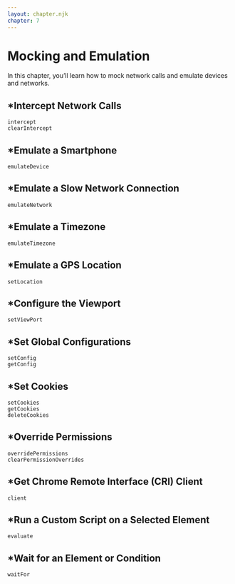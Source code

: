 ```yaml
---
layout: chapter.njk
chapter: 7 
---
```


Mocking and Emulation
=====================

In this chapter, you’ll learn how to mock network calls and emulate
devices and networks.

\*Intercept Network Calls
-------------------------

    intercept
    clearIntercept

\*Emulate a Smartphone
----------------------

    emulateDevice

\*Emulate a Slow Network Connection
-----------------------------------

    emulateNetwork

\*Emulate a Timezone
--------------------

    emulateTimezone

\*Emulate a GPS Location
------------------------

    setLocation

\*Configure the Viewport
------------------------

    setViewPort

\*Set Global Configurations
---------------------------

    setConfig
    getConfig

\*Set Cookies
-------------

    setCookies
    getCookies
    deleteCookies

\*Override Permissions
----------------------

    overridePermissions
    clearPermissionOverrides

\*Get Chrome Remote Interface (CRI) Client
------------------------------------------

    client

\*Run a Custom Script on a Selected Element
-------------------------------------------

    evaluate

\*Wait for an Element or Condition
----------------------------------

    waitFor
